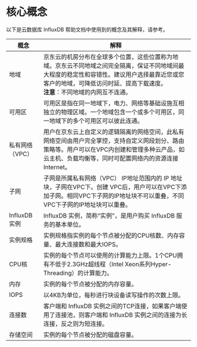 # 核心概念

以下是云数据库 InfluxDB 帮助文档中使用到的概念及其解释，请参考。

| 概念            | 解释                                                         |
| --------------- | ------------------------------------------------------------ |
| 地域            | 京东云的机房分布在全球多个位置，这些位置称为地域。京东云不同地域之间完全隔离，保证不同地域间最大程度的稳定性和容错性。建议用户选择最靠近您或您客户的地域，可降低访问时延、提高下载速度。<br/>**注意**：不同地域的内网互不连通。 |
| 可用区          | 可用区是指在同一地域下，电力、网络等基础设施互相独立的物理区域。一个地域包含一个或多个可用区，同一地域下的多个可用区可以彼此连通。 |
| 私有网络（VPC） | 用户在京东云上自定义的逻辑隔离的网络空间，此私有网络空间由用户完全掌控，支持自定义网段划分、路由策略等。用户可以在VPC内创建和管理多种云产品，如云主机、负载均衡等，同时可配置网络内的资源连接Internet。 |
| 子网            | 子网是所属私有网络（VPC） IP地址范围内的 IP 地址块，子网在VPC下。创建 VPC后，用户可以在VPC下添加子网。相同VPC下子网的IP地址块不可以重叠，不同VPC下子网的IP地址块可以重叠。 |
| InfluxDB 实例   | InfluxDB 实例，简称“实例”，是用户购买 InfluxDB 服务的基本单位。 |
| 实例规格        | 实例规格指实例的每个节点被分配的CPU核数、内存容量、最大连接数和最大IOPS。 |
| CPU核           | 实例的每个节点可以使用的计算能力上限。1个CPU拥有不低于2.3GHz超线程（Intel Xeon系列Hyper-Threading）的计算能力。 |
| 内存            | 实例的每个节点被分配的内存容量。                             |
| IOPS            | 以4KB为单位，每秒进行块设备读写操作的次数上限。              |
| 连接数          | 客户端和 InfluxDB 实例之间的TCP连接，如果客户端使用了连接池，则客户端和 InfluxDB 实例之间的连接为长连接，反之则为短连接。 |
| 存储空间        | 实例的每个节点被分配的磁盘容量。                             |

